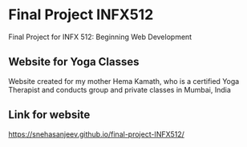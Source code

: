 # Final Project INFX512
Final Project for INFX 512: Beginning Web Development

## Website for Yoga Classes
Website created for my mother Hema Kamath, who is a certified Yoga Therapist and conducts group and private classes in Mumbai, India

## Link for website
https://snehasanjeev.github.io/final-project-INFX512/